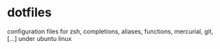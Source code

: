 dotfiles
========

configuration files for zsh, completions, aliases, functions, mercurial, git, [...] under ubuntu linux
